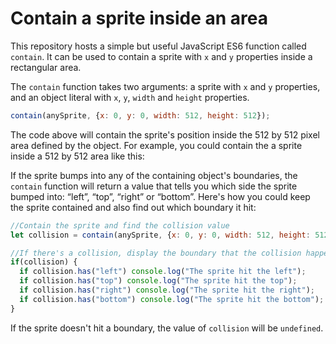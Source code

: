 Contain a sprite inside an area
===============================

This repository hosts a simple but useful JavaScript ES6 function
called `contain`. It can be used to contain a sprite with `x` and
`y` properties inside a rectangular area.

The `contain` function takes two arguments: a sprite with `x` and `y`
properties, and an object literal with `x`, `y`, `width` and `height` properties.
```js
contain(anySprite, {x: 0, y: 0, width: 512, height: 512});
```
The code above will contain the sprite's position inside the 512 by
512 pixel area defined by the object. For example, you could contain
the a sprite inside a 512 by 512 area like this:

If the sprite bumps into any of the containing object's boundaries,
the `contain` function will return a value that tells you which side
the sprite bumped into: “left”, “top”, “right” or “bottom”. Here's how
you could keep the sprite contained and also find out which boundary
it hit:
```js
//Contain the sprite and find the collision value
let collision = contain(anySprite, {x: 0, y: 0, width: 512, height: 512});

//If there's a collision, display the boundary that the collision happened on
if(collision) {
  if collision.has("left") console.log("The sprite hit the left");  
  if collision.has("top") console.log("The sprite hit the top");  
  if collision.has("right") console.log("The sprite hit the right");  
  if collision.has("bottom") console.log("The sprite hit the bottom");  
}
```
If the sprite doesn't hit a boundary, the value of
`collision` will be `undefined`. 
